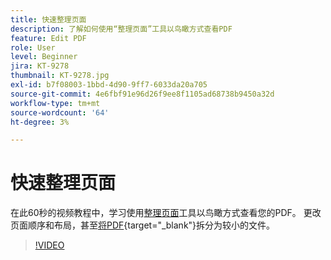 ```yaml
---
title: 快速整理页面
description: 了解如何使用“整理页面”工具以鸟瞰方式查看PDF
feature: Edit PDF
role: User
level: Beginner
jira: KT-9278
thumbnail: KT-9278.jpg
exl-id: b7f08003-1bbd-4d90-9ff7-6033da20a705
source-git-commit: 4e6fbf91e96d26f9ee8f1105ad68738b9450a32d
workflow-type: tm+mt
source-wordcount: '64'
ht-degree: 3%

---
```


# 快速整理页面

在此60秒的视频教程中，学习使用[整理页面](https://www.adobe.com/acrobat/online/rearrange-pdf.html)工具以鸟瞰方式查看您的PDF。 更改页面顺序和布局，甚至[将PDF](https://www.adobe.com/acrobat/online/split-pdf.html){target="_blank"}拆分为较小的文件。

>[!VIDEO](https://video.tv.adobe.com/v/3409106?quality=12&learn=on&hidetitle=true&captions=chi_hans)
